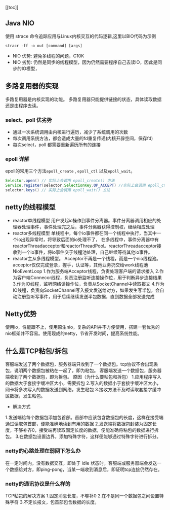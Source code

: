 [[toc]]

## Java NIO

使用 strace 命令追踪应用与Linux内核交互的代码逻辑,这里以BIO代码为示例

```shell
stracr -ff -o out [command] [args]
```

+ NIO 优势: 避免多线程的问题，C10K
+ NIO 劣势: 仍然是同步的线程模型，因为仍然需要程序自己去读IO，因此是同步的IO模型，

## 多路复用器的实现
 
多路复用器是内核实现的功能。 多路复用器只能提供链接的状态，具体读取数据还是由程序去读。


### select、poll 优劣势
+ 通过一次系统调用由内核进行遍历，减少了系统调用的次数
+ 每次调用系统方法，都会造成大量的fd重复传递(内核开辟空间，保存fd)
+ 每次select，poll 都需要重新遍历所有的连接

### epoll 详解

epoll的常用三个方法`epoll_create` , `epoll_ctl` 以及`epoll_wait`。

```java
Selector.open() // 实际上会调用 epoll_create() 方法
Service.register(selector,SelectionKey.OP_ACCEPT) //实际上会调用 epoll_ctl
selector.keys() // 实际上会调用 epoll_wait() 方法
```


## netty的线程模型

+ reactor单线程模型
用户发起io操作到事件分离器。事件分离器调用相应的处理器处理事件，事件处理完之后，事件分离器获得控制权，继续相应处理
+ reactor多线程模型
单线程中，每个io事件都在同一个线程中执行，当其中一个io出现异常时，将导致后面的io处理不了，
在多线程中，事件分离器中有reactorThreadacceptor和reactorThreadPool。reactorThreadacceptor接收到一个io事件，将io事件交于线程池处理，自己继续等待其他io事件。
+ reactor主从多线程模型。
Acceptor不再是一个线程，而是一个nio线程池。acceptor仅仅完成登录，握手，认证等，其他业务扔交给work线程池 NioEventLoop
1.作为服务端Acceptor线程，负责处理客户端的请求接入
2.作为客户端Connecor线程，负责注册监听连接操作位，用于判断异步连接结果
3.作为IO线程，监听网络读操作位，负责从SocketChannel中读取报文
4.作为IO线程，负责向SocketChannel写入报文发送给对方，如果发生写半包，会自动注册监听写事件，用于后续继续发送半包数据，直到数据全部发送完成



## Netty优势


使用io，性能跟不上，使用原生nio，复杂的API并不方便使用，搭建一套优秀的nio框架并不容易。使用现成的netty，节省开发时间，提高系统性能。



## 什么是TCP粘包/拆包

客服端发送了两个数据包，服务器端只收到了一个数据包。tcp协议不会出现丢包，说明两个数据包被粘在一起了，即为粘包。
客服端发送一个数据包，服务器端收到了两个数据包，即为拆包。
原因（为什么要粘包和拆包）
1.应用程序写入的数据大于套接字缓冲区大小，需要拆包
2.写入的数据小于套接字缓冲区大小，网卡将多次写入的数据发送到网络，发生粘包
3.接收方法不及时读取套接字缓冲区数据，发生粘包。


+ 解决方式

1.发送端给每个数据包添加包首部。首部中应该包含数据包的长度，这样在接受端通过读取包首部，便能准确地读到有用的数据
2.发送端将数据包封装为固定长度，不够补齐0，接受端再读取固定长度的数据，便能准确将粘包的数据进行拆包。
3.在数据包设置边界，添加特殊字符，这样便能够通过特殊字符进行拆分。



### netty的心跳处理在弱网下怎么办

在一定时间内，没有数据交互，即处于 idle 状态时，客服端或服务器端会发送一个数据给对方，即ping-pong，当某一端收到消息后，即证明tcp连接仍然存在。

### netty的通讯协议是什么样的

TCP粘包的解决方案
1.固定消息长度，不够补0
2.在不是同一个数据包之间设置特殊字符
3.不定长报文，包首部包含数据的长度。


